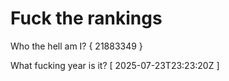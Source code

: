 # Fuck the rankings

Who the hell am I?
{ 21883349 }

What fucking year is it?
[ 2025-07-23T23:23:20Z ]

